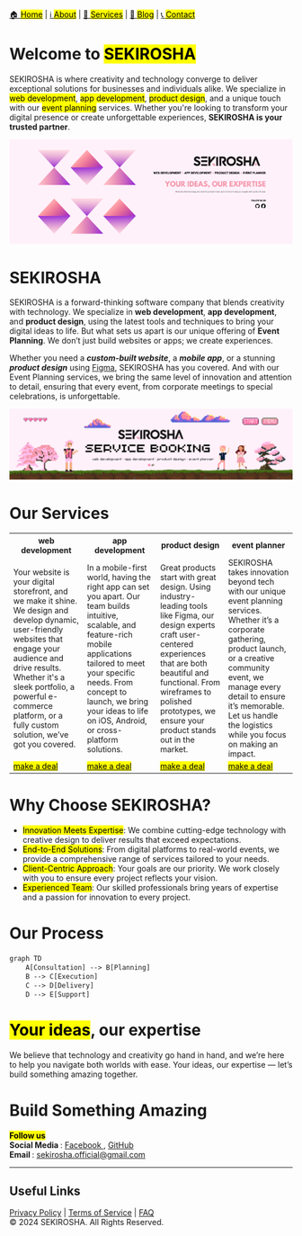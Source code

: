 [🏠 <mark>Home</mark>](https://github.com/sekirosha/home/blob/main/README.md#welcome-to-sekirosha) | [ℹ️ <mark>About</mark>](https://github.com/sekirosha/about_sekirosha?tab=readme-ov-file#about_sekirosha) | [💼 <mark>Services</mark>](https://github.com/sekirosha/home/blob/main/README.md#our-services) | [📝 <mark>Blog</mark>](https://www.facebook.com/profile.php?id=61571348574848) | [📞 <mark>Contact</mark>](https://github.com/sekirosha/home/blob/main/README.md#build-something-amazing)

# Welcome to <mark>SEKIROSHA</mark>
SEKIROSHA is where creativity and technology converge to deliver exceptional solutions for businesses and individuals alike. We specialize in <mark>web development</mark>, <mark>app development</mark>, <mark>product design</mark>, and a unique touch with our <mark>event planning</mark> services. Whether you're looking to transform your digital presence or create unforgettable experiences, **SEKIROSHA is your trusted partner**.

![image alt](https://github.com/sekirosha/home/blob/main/1.png?raw=true ) 

# SEKIROSHA 
SEKIROSHA is a forward-thinking software company that blends creativity with technology. We specialize in **web development**, **app development**, and **product design**, using the latest tools and techniques to bring your digital ideas to life. But what sets us apart is our unique offering of **Event Planning**. We don’t just build websites or apps; we create experiences.

Whether you need a <i><b>custom-built website</i></b>, a <i><b>mobile app</i></b>, or a stunning <i><b>product design</i></b> using <a href="https://www.figma.com/">Figma</a>, SEKIROSHA has you covered. And with our Event Planning services, we bring the same level of innovation and attention to detail, ensuring that every event, from corporate meetings to special celebrations, is unforgettable.

![image alt](https://github.com/sekirosha/home/blob/main/google%20banner.png?raw=true)

# Our Services
<table>
  <tr>
    <th>web development</th>
    <th>app development</th>
    <th>product design</th>
    <th>event planner</th>
  </tr>
  <tr>
    <td>Your website is your digital storefront, and we make it shine. We design and develop dynamic, user-friendly websites that engage your audience and drive results. 
        Whether it's a sleek portfolio, a powerful e-commerce platform, or a fully custom solution, we’ve got you covered.</td>
    <td>In a mobile-first world, having the right app can set you apart. Our team builds intuitive, scalable, and feature-rich mobile applications tailored to meet your specific needs. 
        From concept to launch, we bring your ideas to life on iOS, Android, or cross-platform solutions.</td>
    <td>Great products start with great design. Using industry-leading tools like Figma, our design experts craft user-centered experiences that are both beautiful and functional. From 
        wireframes to polished prototypes, we ensure your product stands out in the market.</td>
    <td>SEKIROSHA takes innovation beyond tech with our unique event planning services. Whether it’s a corporate gathering, product launch, or a creative community event, we manage every 
        detail to ensure it’s memorable. Let us handle the logistics while you focus on making an impact. </td>
  </tr>
  <tr>
    <td><a href="https://forms.gle/CRqHMuH1fBbveMBUA"><mark>make a deal</mark></a></td>
    <td><a href="https://forms.gle/CRqHMuH1fBbveMBUA"><mark>make a deal</mark></a></td>
    <td><a href="https://forms.gle/CRqHMuH1fBbveMBUA"><mark>make a deal</mark></a></td>
    <td><a href="https://forms.gle/CRqHMuH1fBbveMBUA"><mark>make a deal</mark></a></td>
  </tr>
</table>

# Why Choose SEKIROSHA?
<ul>
  <li><mark>Innovation Meets Expertise</mark>: We combine cutting-edge technology with creative design to deliver results that exceed expectations.</li>
  <li><mark>End-to-End Solutions</mark>: From digital platforms to real-world events, we provide a comprehensive range of services tailored to your needs.</li>
  <li><mark>Client-Centric Approach</mark>: Your goals are our priority. We work closely with you to ensure every project reflects your vision.</li>
  <li><mark>Experienced Team</mark>: Our skilled professionals bring years of expertise and a passion for innovation to every project.</li>
</ul>

# Our Process
```mermaid
graph TD
    A[Consultation] --> B[Planning]
    B --> C[Execution]
    C --> D[Delivery]
    D --> E[Support]
```

# <mark>Your ideas</mark>, our expertise 
We believe that technology and creativity go hand in hand, and we’re here to help you navigate both worlds with ease. Your ideas, our expertise — let’s build something amazing together.

# Build Something Amazing
<mark>**Follow us**</mark> <br>
<b> Social Media </b> : <a href="https://www.facebook.com/profile.php?id=61571348574848"> Facebook </a>, <a href="https://github.com/sekirosha">GitHub</a>
<br> <b> Email </b> : <u>sekirosha.official@gmail.com </u> <br>

---
## Useful Links
[Privacy Policy](#) | [Terms of Service](#) | [FAQ](#) <br>
© 2024 SEKIROSHA. All Rights Reserved.
